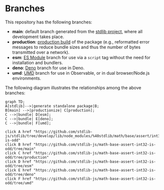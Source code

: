 <!--

@license Apache-2.0

Copyright (c) 2022 The Stdlib Authors.

Licensed under the Apache License, Version 2.0 (the "License");
you may not use this file except in compliance with the License.
You may obtain a copy of the License at

    http://www.apache.org/licenses/LICENSE-2.0

Unless required by applicable law or agreed to in writing, software
distributed under the License is distributed on an "AS IS" BASIS,
WITHOUT WARRANTIES OR CONDITIONS OF ANY KIND, either express or implied.
See the License for the specific language governing permissions and
limitations under the License.

-->

# Branches

This repository has the following branches:

-   **main**: default branch generated from the [stdlib project][stdlib-url], where all development takes place.
-   **production**: [production build][production-url] of the package (e.g., reformatted error messages to reduce bundle sizes and thus the number of bytes transmitted over a network).
-   **esm**: [ES Module][esm-url] branch for use via a `script` tag without the need for installation and bundlers.
-   **deno**: [Deno][deno-url] branch for use in Deno.
-   **umd**: [UMD][umd-url] branch for use in Observable, or in dual browser/Node.js environments.

The following diagram illustrates the relationships among the above branches:

```mermaid
graph TD;
A[stdlib]-->|generate standalone package|B;
B[main] -->|productionize| C[production];
C -->|bundle| D[esm];
C -->|bundle| E[deno];
C -->|bundle| F[umd];

click A href "https://github.com/stdlib-js/stdlib/tree/develop/lib/node_modules/%40stdlib/math/base/assert/int32-is-odd"
click B href "https://github.com/stdlib-js/math-base-assert-int32-is-odd/tree/main"
click C href "https://github.com/stdlib-js/math-base-assert-int32-is-odd/tree/production"
click D href "https://github.com/stdlib-js/math-base-assert-int32-is-odd/tree/esm"
click E href "https://github.com/stdlib-js/math-base-assert-int32-is-odd/tree/deno"
click F href "https://github.com/stdlib-js/math-base-assert-int32-is-odd/tree/umd"
```

[stdlib-url]: https://github.com/stdlib-js/stdlib/tree/develop/lib/node_modules/%40stdlib/math/base/assert/int32-is-odd
[production-url]: https://github.com/stdlib-js/math-base-assert-int32-is-odd/tree/production
[deno-url]: https://github.com/stdlib-js/math-base-assert-int32-is-odd/tree/deno
[umd-url]: https://github.com/stdlib-js/math-base-assert-int32-is-odd/tree/umd
[esm-url]: https://github.com/stdlib-js/math-base-assert-int32-is-odd/tree/esm